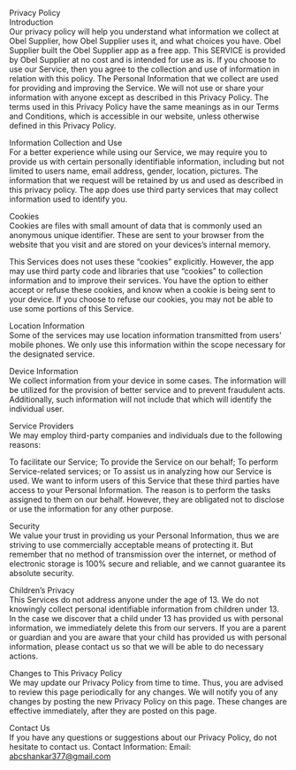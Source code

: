 Privacy Policy                                                                                                                                                        
Introduction                                                                                                                                                           
Our privacy policy will help you understand what information we collect at Obel Supplier, how Obel Supplier uses it, and what choices you have. Obel Supplier built the Obel Supplier app as a free app. This SERVICE is provided by Obel Supplier at no cost and is intended for use as is. If you choose to use our Service, then you agree to the collection and use of information in relation with this policy. The Personal Information that we collect are used for providing and improving the Service. We will not use or share your information with anyone except as described in this Privacy Policy.
The terms used in this Privacy Policy have the same meanings as in our Terms and Conditions, which is accessible in our website, unless otherwise defined in this Privacy Policy.

Information Collection and Use                                                                                                                                         
For a better experience while using our Service, we may require you to provide us with certain personally identifiable information, including but not limited to users name, email address, gender, location, pictures. The information that we request will be retained by us and used as described in this privacy policy.
The app does use third party services that may collect information used to identify you.

Cookies                                                                                                                                                                
Cookies are files with small amount of data that is commonly used an anonymous unique identifier. These are sent to your browser from the website that you visit and are stored on your devices’s internal memory.

This Services does not uses these “cookies” explicitly. However, the app may use third party code and libraries that use “cookies” to collection information and to improve their services. You have the option to either accept or refuse these cookies, and know when a cookie is being sent to your device. If you choose to refuse our cookies, you may not be able to use some portions of this Service.

Location Information                                                                                                                                                  
Some of the services may use location information transmitted from users' mobile phones. We only use this information within the scope necessary for the designated service.

Device Information                                                                                                                                                     
We collect information from your device in some cases. The information will be utilized for the provision of better service and to prevent fraudulent acts. Additionally, such information will not include that which will identify the individual user.

Service Providers                                                                                                                                                       
We may employ third-party companies and individuals due to the following reasons:

To facilitate our Service;
To provide the Service on our behalf;
To perform Service-related services; or
To assist us in analyzing how our Service is used.
We want to inform users of this Service that these third parties have access to your Personal Information. The reason is to perform the tasks assigned to them on our behalf. However, they are obligated not to disclose or use the information for any other purpose.

Security                                                                                                                                                           
We value your trust in providing us your Personal Information, thus we are striving to use commercially acceptable means of protecting it. But remember that no method of transmission over the internet, or method of electronic storage is 100% secure and reliable, and we cannot guarantee its absolute security.

Children’s Privacy                                                                                                                                                     
This Services do not address anyone under the age of 13. We do not knowingly collect personal identifiable information from children under 13. In the case we discover that a child under 13 has provided us with personal information, we immediately delete this from our servers. If you are a parent or guardian and you are aware that your child has provided us with personal information, please contact us so that we will be able to do necessary actions.

Changes to This Privacy Policy                                                                                                                                         
We may update our Privacy Policy from time to time. Thus, you are advised to review this page periodically for any changes. We will notify you of any changes by posting the new Privacy Policy on this page. These changes are effective immediately, after they are posted on this page.

Contact Us                                                                                                                                                           
If you have any questions or suggestions about our Privacy Policy, do not hesitate to contact us.
Contact Information:
Email: abcshankar377@gmail.com

